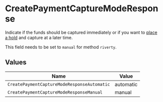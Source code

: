 # CreatePaymentCaptureModeResponse

Indicate if the funds should be captured immediately or if you want to [place a hold](https://docs.mollie.com/docs/place-a-hold-for-a-payment#/) 
and capture at a later time.

This field needs to be set to `manual` for method `riverty`.


## Values

| Name                                        | Value                                       |
| ------------------------------------------- | ------------------------------------------- |
| `CreatePaymentCaptureModeResponseAutomatic` | automatic                                   |
| `CreatePaymentCaptureModeResponseManual`    | manual                                      |